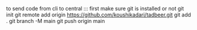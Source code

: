 to send code from cli to central :::
first make sure git is installed or not
  git init
  git remote add origin  https://github.com/koushikadari/tadbeer.git
  git add .
  git branch -M main
   git push origin main 
